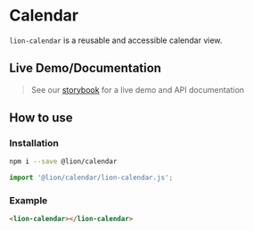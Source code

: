 # Calendar

`lion-calendar` is a reusable and accessible calendar view.

## Live Demo/Documentation

> See our [storybook](http://lion-web-components.netlify.com/?path=/docs/calendar-standalone) for a live demo and API documentation

## How to use

### Installation

```sh
npm i --save @lion/calendar
```

```js
import '@lion/calendar/lion-calendar.js';
```

### Example

```html
<lion-calendar></lion-calendar>
```
